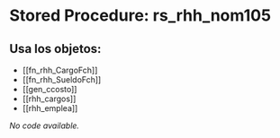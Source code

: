# Stored Procedure: rs_rhh_nom105

## Usa los objetos:
- [[fn_rhh_CargoFch]]
- [[fn_rhh_SueldoFch]]
- [[gen_ccosto]]
- [[rhh_cargos]]
- [[rhh_emplea]]

*No code available.*
